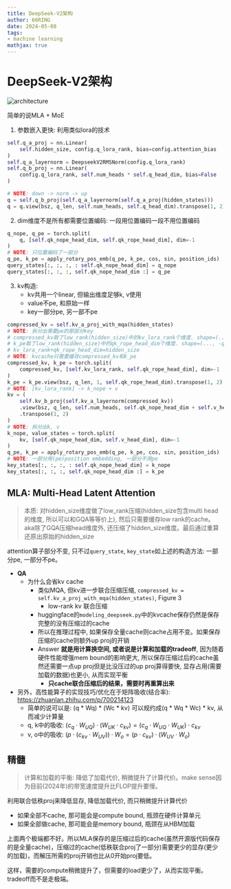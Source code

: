 ```yaml
---
title: DeepSeek-V2架构
author: 66RING
date: 2024-05-08
tags: 
- machine learning
mathjax: true
---
```


# DeepSeek-V2架构

![architecture](https://github.com/deepseek-ai/DeepSeek-V2/blob/main/figures/architecture.png?raw=true)

简单的说MLA + MoE

1. 参数嵌入更快: 利用类似lora的技术
```python
self.q_a_proj = nn.Linear(
    self.hidden_size, config.q_lora_rank, bias=config.attention_bias
)
self.q_a_layernorm = DeepseekV2RMSNorm(config.q_lora_rank)
self.q_b_proj = nn.Linear(
    config.q_lora_rank, self.num_heads * self.q_head_dim, bias=False
)

# NOTE: down -> norm -> up
q = self.q_b_proj(self.q_a_layernorm(self.q_a_proj(hidden_states)))
q = q.view(bsz, q_len, self.num_heads, self.q_head_dim).transpose(1, 2)
```
2. dim维度不是所有都需要位置编码: 一段用位置编码一段不用位置编码
```python
q_nope, q_pe = torch.split(
    q, [self.qk_nope_head_dim, self.qk_rope_head_dim], dim=-1
)
# NOTE: 只位置编码了一部分
q_pe, k_pe = apply_rotary_pos_emb(q_pe, k_pe, cos, sin, position_ids)
query_states[:, :, :, : self.qk_nope_head_dim] = q_nope
query_states[:, :, :, self.qk_nope_head_dim :] = q_pe
```
3. kv构造:
    - kv共用一个linear, 但输出维度足够k, v使用
    - value不pe, 和原始一样
    - key一部分pe, 另一部不pe
```python
compressed_kv = self.kv_a_proj_with_mqa(hidden_states)
# NOTE: 拆分出需要pe的那部分key
# compressed_kv取了low_rank(hidden_size)中的kv_lora_rank个维度. shape=(..., :kv_lora_rank)
# k_pe取了low_rank(hidden_size)中的qk_rope_head_dim个维度. shape=(..., -qk_rope_head_dim:)
# kv_lora_rank+qk_rope_head_dim=hidden_size
# NOTE: kvcache只需要缓存compressed_kv和k_pe
compressed_kv, k_pe = torch.split(
    compressed_kv, [self.kv_lora_rank, self.qk_rope_head_dim], dim=-1
)
k_pe = k_pe.view(bsz, q_len, 1, self.qk_rope_head_dim).transpose(1, 2)
# NOTE: [kv_lora_rank] -> k_nope + v
kv = (
    self.kv_b_proj(self.kv_a_layernorm(compressed_kv))
    .view(bsz, q_len, self.num_heads, self.qk_nope_head_dim + self.v_head_dim)
    .transpose(1, 2)
)
# NOTE: 拆分出k, v
k_nope, value_states = torch.split(
    kv, [self.qk_nope_head_dim, self.v_head_dim], dim=-1
)
q_pe, k_pe = apply_rotary_pos_emb(q_pe, k_pe, cos, sin, position_ids)
# NOTE: 一部分用(pe)position embedding, 一部分不用pe
key_states[:, :, :, : self.qk_nope_head_dim] = k_nope
key_states[:, :, :, self.qk_nope_head_dim :] = k_pe
```

## MLA: Multi-Head Latent Attention

> 本质: 对hidden_size维度做了low_rank压缩(hidden_size包含multi head的维度, 所以可以和GQA等等价上), 然后只需要缓存low rank的cache。aka除了GQA压缩head维度外, 还压缩了hidden_size维度。最后通过重算还原出原始的hidden_size

attention算子部分不变, 只不过`query_state`, `key_state`如上述的构造方法: 一部分pe, 一部分不pe。

- **QA**
    * 为什么会省kv cache
        + 类似MQA, 但kv进一步联合压缩压缩, `compressed_kv = self.kv_a_proj_with_mqa(hidden_states)`, Figure 3
            + low-rank kv 联合压缩
        + huggingface的`modeling_deepseek.py`中的kvcache保存仍然是保存完整的没有压缩过的cache
        + 所以在推理过程中, 如果保存全量cache则cache占用不变。如果保存压缩的cache则额外up proj的开销
        + Answer **就是用计算换空间, 或者说是计算和加载的tradeoff**, 因为随着硬件性能增强mem bound的影响更大, 所以保存压缩过后的cache虽然还需要一点up proj但是比没压过的up proj算得要快, 显存占用(需要加载的数据)也更小, 从而实现平衡
            - **只cache联合压缩后的结果，需要时再重算出来**
- 另外，高性能算子的实现技巧/优化在于矩阵吸收(结合率): https://zhuanlan.zhihu.com/p/700214123
    - 简单的说可以是: (q * Wq) * (Wc * kv) 可以规约成(q * Wq * Wc) * kv, 从而减少计算量
    - q, k中的吸收: $(c_q \cdot W_{UQ}) \cdot (W_{UK} \cdot c_{kv}) = (c_q \cdot W_{UQ} \cdot W_{UK}) \cdot c_{kv}$
    - v, o中的吸收: $(p \cdot (c_{kv} \cdot W_{UV})) \cdot W_o = (p \cdot c_{kv}) \cdot (W_{UV} \cdot W_o)$


## 精髓

> 计算和加载的平衡: 降低了加载代价, 稍微提升了计算代价。make sense因为目前(2024年)的带宽速度提升比FLOP提升要慢。

利用联合低秩proj来降低显存, 降低加载代价, 而只稍微提升计算代价

- 如果全部不cache, 那可能会是compute bound, 瓶颈在硬件计算单元
- 如果全部做cache, 那可能会是memory bound, 瓶颈在从HBM加载

上面两个极端都不好。所以MLA保存的是压缩过后的cache(虽然开源版代码保存的是全量cache)，压缩过的cache(低秩联合proj了一部分)需要更少的显存(更少的加载)，而解压所需的proj开销也比从0开始proj要低。

这样，需要的compute稍微提升了，但需要的load更少了，从而实现平衡。tradeoff而不是走极端。

